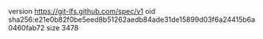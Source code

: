 version https://git-lfs.github.com/spec/v1
oid sha256:e21e0b82f0be5eed8b51262aedb84ade31de15899d03f6a24415b6a0460fab72
size 3478

